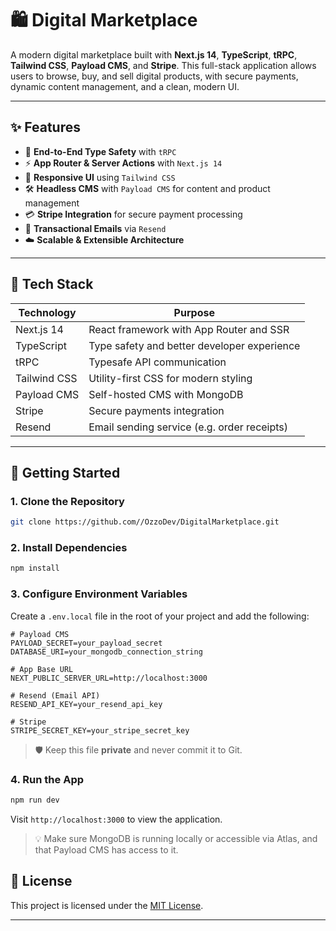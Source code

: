 # 🛍️ Digital Marketplace

A modern digital marketplace built with **Next.js 14**, **TypeScript**, **tRPC**, **Tailwind CSS**, **Payload CMS**, and **Stripe**. This full-stack application allows users to browse, buy, and sell digital products, with secure payments, dynamic content management, and a clean, modern UI.

---

## ✨ Features

- 🔐 **End-to-End Type Safety** with `tRPC`
- ⚡ **App Router & Server Actions** with `Next.js 14`
- 🎨 **Responsive UI** using `Tailwind CSS`
- 🛠️ **Headless CMS** with `Payload CMS` for content and product management
- 💳 **Stripe Integration** for secure payment processing
- 📧 **Transactional Emails** via `Resend`
- ☁️ **Scalable & Extensible Architecture**

---

## 🧱 Tech Stack

| Technology    | Purpose                                      |
|---------------|----------------------------------------------|
| Next.js 14    | React framework with App Router and SSR      |
| TypeScript    | Type safety and better developer experience  |
| tRPC          | Typesafe API communication                   |
| Tailwind CSS  | Utility-first CSS for modern styling         |
| Payload CMS   | Self-hosted CMS with MongoDB                 |
| Stripe        | Secure payments integration                  |
| Resend        | Email sending service (e.g. order receipts)  |

---

## 🚀 Getting Started

### 1. Clone the Repository

```bash
git clone https://github.com//OzzoDev/DigitalMarketplace.git
````

### 2. Install Dependencies

```bash
npm install
```

### 3. Configure Environment Variables

Create a `.env.local` file in the root of your project and add the following:

```env
# Payload CMS
PAYLOAD_SECRET=your_payload_secret
DATABASE_URI=your_mongodb_connection_string

# App Base URL
NEXT_PUBLIC_SERVER_URL=http://localhost:3000

# Resend (Email API)
RESEND_API_KEY=your_resend_api_key

# Stripe
STRIPE_SECRET_KEY=your_stripe_secret_key
```

> 🛡️ Keep this file **private** and never commit it to Git.

### 4. Run the App

```bash
npm run dev
```

Visit `http://localhost:3000` to view the application.

> 💡 Make sure MongoDB is running locally or accessible via Atlas, and that Payload CMS has access to it.

## 🧾 License

This project is licensed under the [MIT License](LICENSE).

---

